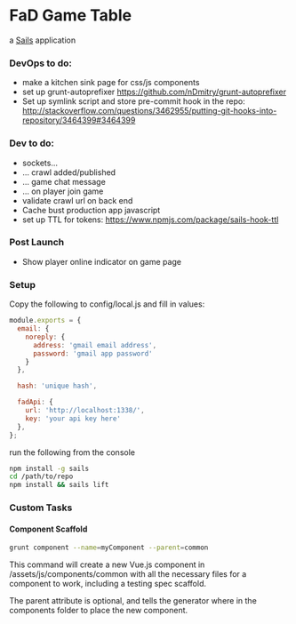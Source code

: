 # FaD Game Table

a [Sails](http://sailsjs.org) application

### DevOps to do:

 - make a kitchen sink page for css/js components
 - set up grunt-autoprefixer https://github.com/nDmitry/grunt-autoprefixer
 - Set up symlink script and store pre-commit hook in the repo: http://stackoverflow.com/questions/3462955/putting-git-hooks-into-repository/3464399#3464399

### Dev to do:

 - sockets...
 - ... crawl added/published
 - ... game chat message
 - ... on player join game
 - validate crawl url on back end
 - Cache bust production app javascript
 - set up TTL for tokens: https://www.npmjs.com/package/sails-hook-ttl

### Post Launch

 - Show player online indicator on game page

### Setup

Copy the following to config/local.js and fill in values:

```javascript
module.exports = {
  email: {
    noreply: {
      address: 'gmail email address',
      password: 'gmail app password'
    }
  },

  hash: 'unique hash',

  fadApi: {
    url: 'http://localhost:1338/',
    key: 'your api key here'
  },
};
```

run the following from the console


```bash
npm install -g sails
cd /path/to/repo
npm install && sails lift
```

### Custom Tasks

#### Component Scaffold

```bash
grunt component --name=myComponent --parent=common
```

This command will create a new Vue.js component in /assets/js/components/common with all the necessary files for a component to work, including a testing spec scaffold.

The parent attribute is optional, and tells the generator where in the components folder to place the new component.
